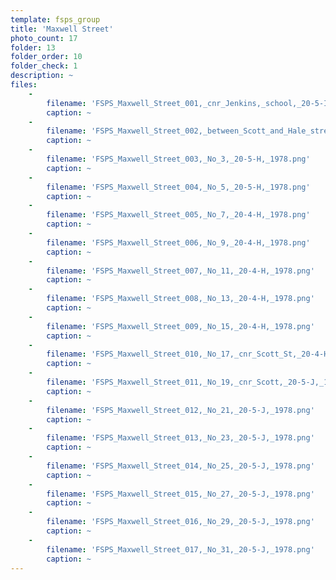 ```yaml
---
template: fsps_group
title: 'Maxwell Street'
photo_count: 17
folder: 13
folder_order: 10
folder_check: 1
description: ~
files:
    -
        filename: 'FSPS_Maxwell_Street_001,_cnr_Jenkins,_school,_20-5-I,_1978.png'
        caption: ~
    -
        filename: 'FSPS_Maxwell_Street_002,_between_Scott_and_Hale_streets,_20-5-K,_1978.png'
        caption: ~
    -
        filename: 'FSPS_Maxwell_Street_003,_No_3,_20-5-H,_1978.png'
        caption: ~
    -
        filename: 'FSPS_Maxwell_Street_004,_No_5,_20-5-H,_1978.png'
        caption: ~
    -
        filename: 'FSPS_Maxwell_Street_005,_No_7,_20-4-H,_1978.png'
        caption: ~
    -
        filename: 'FSPS_Maxwell_Street_006,_No_9,_20-4-H,_1978.png'
        caption: ~
    -
        filename: 'FSPS_Maxwell_Street_007,_No_11,_20-4-H,_1978.png'
        caption: ~
    -
        filename: 'FSPS_Maxwell_Street_008,_No_13,_20-4-H,_1978.png'
        caption: ~
    -
        filename: 'FSPS_Maxwell_Street_009,_No_15,_20-4-H,_1978.png'
        caption: ~
    -
        filename: 'FSPS_Maxwell_Street_010,_No_17,_cnr_Scott_St,_20-4-H,_1978.png'
        caption: ~
    -
        filename: 'FSPS_Maxwell_Street_011,_No_19,_cnr_Scott,_20-5-J,_1978.png'
        caption: ~
    -
        filename: 'FSPS_Maxwell_Street_012,_No_21,_20-5-J,_1978.png'
        caption: ~
    -
        filename: 'FSPS_Maxwell_Street_013,_No_23,_20-5-J,_1978.png'
        caption: ~
    -
        filename: 'FSPS_Maxwell_Street_014,_No_25,_20-5-J,_1978.png'
        caption: ~
    -
        filename: 'FSPS_Maxwell_Street_015,_No_27,_20-5-J,_1978.png'
        caption: ~
    -
        filename: 'FSPS_Maxwell_Street_016,_No_29,_20-5-J,_1978.png'
        caption: ~
    -
        filename: 'FSPS_Maxwell_Street_017,_No_31,_20-5-J,_1978.png'
        caption: ~
---
```

